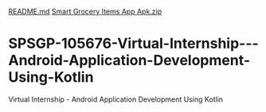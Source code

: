 [README.md](https://github.com/smartinternz02/SPSGP-105676-Virtual-Internship---Android-Application-Development-Using-Kotlin/files/9641173/README.md)
[Smart Grocery Items  App Apk.zip](https://github.com/smartinternz02/SPSGP-105676-Virtual-Internship---Android-Application-Development-Using-Kotlin/files/9641174/Smart.Grocery.Items.App.Apk.zip)
# SPSGP-105676-Virtual-Internship---Android-Application-Development-Using-Kotlin
Virtual Internship - Android Application Development Using Kotlin
